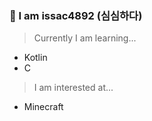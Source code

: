 ### 👋 I am issac4892 (심심하다) 


> Currently I am learning...
 - Kotlin
 - C
 
> I am interested at...
 - Minecraft
 

